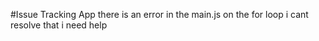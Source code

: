 #Issue Tracking App
there is an error in the main.js on the for loop i cant resolve that i need help